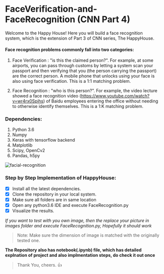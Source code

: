 # FaceVerification-and-FaceRecognition (CNN Part 4)
Welcome to the Happy House! Here you will build a face recognition system, which is the extension of Part 3 of CNN series, The HappyHouse.

#### Face recognition problems commonly fall into two categories:
1. Face Verification : "is this the claimed person?". For example, at some airports, you can pass through customs by letting a system scan your passport and then verifying that you (the person carrying the passport) are the correct person. A mobile phone that unlocks using your face is also using face verification. This is a 1:1 matching problem.

2. Face Recognition :  "who is this person?". For example, the video lecture showed a face recognition video (https://www.youtube.com/watch?v=wr4rx0Spihs) of Baidu employees entering the office without needing to otherwise identify themselves. This is a 1:K matching problem.

### Dependencies:
1. Python 3.6
2. Numpy
3. Keras with tensorflow backend
4. Matplotlib
5. Scipy, OpenCv2
6. Pandas, h5py

![facial-recognition](https://user-images.githubusercontent.com/29506542/40322055-b5f6406e-5d4e-11e8-9e2e-8c129a4050aa.png)

### Step by Step Implementation of HappyHouse:
- [x] Install all the latest dependencies.
- [x] Clone the repository in your local system.
- [x] Make sure all folders are in same location
- [x] Open any python3.6 IDE and execute FaceRecognition.py
- [x] Visualize the results.

*If you want to test with you own image, then the replace your picture in images folder
and execute FaceRecognition.py, Hopefully it should work* 
> Note: Make sure the dimension of image is matched with the originally tested one.

**The Repository also has notebook(.ipynb) file, which has detailed explnation of
project and also implmentation steps, do check it out once**

> Thank You, cheers. :+1:

